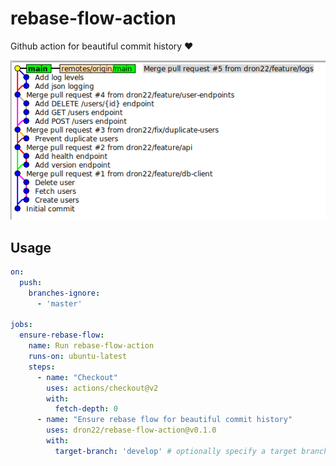 # rebase-flow-action

Github action for beautiful commit history :heart:

![beautiful commit history example](images/beautiful-history.png?raw=true "Beautiful commit history")

## Usage

```yaml
on:
  push:
    branches-ignore:
      - 'master'

jobs:
  ensure-rebase-flow:
    name: Run rebase-flow-action
    runs-on: ubuntu-latest
    steps:
      - name: "Checkout"
        uses: actions/checkout@v2
        with:
          fetch-depth: 0
      - name: "Ensure rebase flow for beautiful commit history"
        uses: dron22/rebase-flow-action@v0.1.0
        with:
          target-branch: 'develop' # optionally specify a target branch (default: main)
```
